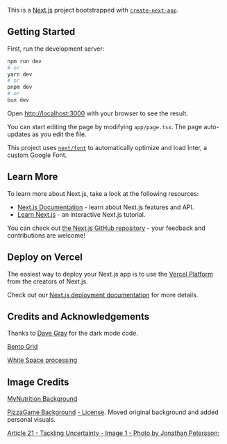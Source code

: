 This is a [Next.js](https://nextjs.org/) project bootstrapped with [`create-next-app`](https://github.com/vercel/next.js/tree/canary/packages/create-next-app).

## Getting Started

First, run the development server:

```bash
npm run dev
# or
yarn dev
# or
pnpm dev
# or
bun dev
```

Open [http://localhost:3000](http://localhost:3000) with your browser to see the result.

You can start editing the page by modifying `app/page.tsx`. The page auto-updates as you edit the file.

This project uses [`next/font`](https://nextjs.org/docs/basic-features/font-optimization) to automatically optimize and load Inter, a custom Google Font.

## Learn More

To learn more about Next.js, take a look at the following resources:

- [Next.js Documentation](https://nextjs.org/docs) - learn about Next.js features and API.
- [Learn Next.js](https://nextjs.org/learn) - an interactive Next.js tutorial.

You can check out [the Next.js GitHub repository](https://github.com/vercel/next.js/) - your feedback and contributions are welcome!

## Deploy on Vercel

The easiest way to deploy your Next.js app is to use the [Vercel Platform](https://vercel.com/new?utm_medium=default-template&filter=next.js&utm_source=create-next-app&utm_campaign=create-next-app-readme) from the creators of Next.js.

Check out our [Next.js deployment documentation](https://nextjs.org/docs/deployment) for more details.

## Credits and Acknowledgements

Thanks to [Dave Gray](https://www.davegray.codes/posts/light-dark-mode-nextjs-app-router-tailwind) for the dark mode code.

[Bento Grid](https://dev.to/ibelick/creating-bento-grid-layouts-with-css-tailwind-css-26mo)

[White Space processing](https://www.dhiwise.com/post/react-line-break-techniques-for-better-text-formatting)

## Image Credits

[MyNutrition Background](https://images.rawpixel.com/image_800/cHJpdmF0ZS9sci9pbWFnZXMvd2Vic2l0ZS8yMDIyLTA1L2lzMTYwNjItaW1hZ2Uta3d2eWZrd3IuanBn.jpg)

[PizzaGame Background](https://live.staticflickr.com/65535/50504042927_08a76822d2_b.jpg)
[- License](https://creativecommons.org/licenses/by/2.0/). Moved original background and added personal visuals.

[Article 21 - Tackling Uncertainty - Image 1 - Photo by Jonathan Petersson:](https://www.pexels.com/photo/photo-of-two-red-dices-965879/)
